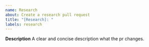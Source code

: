 ```yaml
---
name: Research
about: Create a research pull request
title: "[Research]: "
labels: research
---
```


**Description**
A clear and concise description what the pr changes.
